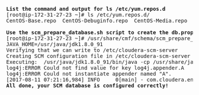 <pre>

<b>List the command and output for ls /etc/yum.repos.d</b>
[root@ip-172-31-27-23 ~]# ls /etc/yum.repos.d/
CentOS-Base.repo  CentOS-Debuginfo.repo  CentOS-Media.repo  CentOS-Vault.repo  cloudera-manager.repo  mysql-community.repo  mysql-community-source.repo

<b>Use the scm_prepare_database.sh script to create the db.properties file</b>
[root@ip-172-31-27-23 ~]# /usr/share/cmf/schema/scm_prepare_database.sh -h ip-172-31-21-134 --scm-host ip-172-31-27-23 mysql scm scm T3mp0r@l
JAVA_HOME=/usr/java/jdk1.8.0_91
Verifying that we can write to /etc/cloudera-scm-server
Creating SCM configuration file in /etc/cloudera-scm-server
Executing:  /usr/java/jdk1.8.0_91/bin/java -cp /usr/share/java/mysql-connector-java.jar:/usr/share/java/oracle-connector-java.jar:/usr/share/cmf/schema/../lib/* com.cloudera.enterprise.dbutil.DbCommandExecutor /etc/cloudera-scm-server/db.properties com.cloudera.cmf.db.
log4j:ERROR Could not find value for key log4j.appender.A
log4j:ERROR Could not instantiate appender named "A".
[2017-08-11 07:21:16,984] INFO     0[main] - com.cloudera.enterprise.dbutil.DbCommandExecutor.testDbConnection(DbCommandExecutor.java) - Successfully connected to database.
<b>All done, your SCM database is configured correctly!</b>



</pre>
